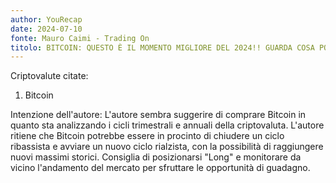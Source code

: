 ```yaml
---
author: YouRecap
date: 2024-07-10
fonte: Mauro Caimi - Trading On
titolo: BITCOIN: QUESTO È IL MOMENTO MIGLIORE DEL 2024!! GUARDA COSA POTREBBE SUCCEDERE TRA POCO
---
```


Criptovalute citate:
1. Bitcoin

Intenzione dell'autore:
L'autore sembra suggerire di comprare Bitcoin in quanto sta analizzando i cicli trimestrali e annuali della criptovaluta. L'autore ritiene che Bitcoin potrebbe essere in procinto di chiudere un ciclo ribassista e avviare un nuovo ciclo rialzista, con la possibilità di raggiungere nuovi massimi storici. Consiglia di posizionarsi "Long" e monitorare da vicino l'andamento del mercato per sfruttare le opportunità di guadagno.
